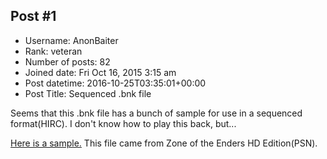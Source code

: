 ## Post #1
- Username: AnonBaiter
- Rank: veteran
- Number of posts: 82
- Joined date: Fri Oct 16, 2015 3:15 am
- Post datetime: 2016-10-25T03:35:01+00:00
- Post Title: Sequenced .bnk file

Seems that this .bnk file has a bunch of sample for use in a sequenced format(HIRC). I don't know how to play this back, but...

[Here is a sample.](https://www.sendspace.com/file/puwwea) This file came from Zone of the Enders HD Edition(PSN).

